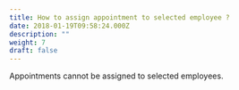 ```yaml
---
title: How to assign appointment to selected employee ?
date: 2018-01-19T09:58:24.000Z
description: ""
weight: 7
draft: false
---
```

 Appointments cannot be assigned to selected employees.